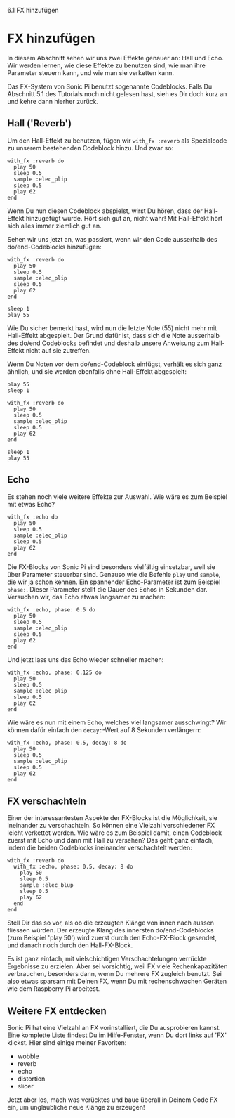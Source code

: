 6.1 FX hinzufügen

# FX hinzufügen

In diesem Abschnitt sehen wir uns zwei Effekte genauer an: Hall 
und Echo. Wir werden lernen, wie diese Effekte zu benutzen sind,
wie man ihre Parameter steuern kann, und wie man sie verketten kann.

Das FX-System von Sonic Pi benutzt sogenannte Codeblocks. Falls Du 
Abschnitt 5.1 des Tutorials noch nicht gelesen hast, sieh es Dir doch 
kurz an und kehre dann hierher zurück.

## Hall ('Reverb') 

Um den Hall-Effekt zu benutzen, fügen wir `with_fx :reverb` als 
Spezialcode zu unserem bestehenden Codeblock hinzu. Und zwar so:

```
with_fx :reverb do
  play 50
  sleep 0.5
  sample :elec_plip
  sleep 0.5
  play 62
end
```

Wenn Du nun diesen Codeblock abspielst, wirst Du hören, dass der 
Hall-Effekt hinzugefügt wurde. Hört sich gut an, nicht wahr! Mit 
Hall-Effekt hört sich alles immer ziemlich gut an.

Sehen wir uns jetzt an, was passiert, wenn wir den Code ausserhalb des 
do/end-Codeblocks hinzufügen:

```
with_fx :reverb do
  play 50
  sleep 0.5
  sample :elec_plip
  sleep 0.5
  play 62
end

sleep 1
play 55
```

Wie Du sicher bemerkt hast, wird nun die letzte Note (55) nicht mehr 
mit Hall-Effekt abgespielt. Der Grund dafür ist, dass sich die Note 
ausserhalb des do/end Codeblocks befindet und deshalb unsere 
Anweisung zum Hall-Effekt nicht auf sie zutreffen.

Wenn Du Noten vor dem do/end-Codeblock einfügst, verhält es sich ganz 
ähnlich, und sie werden ebenfalls ohne Hall-Effekt abgespielt:

```
play 55
sleep 1

with_fx :reverb do
  play 50
  sleep 0.5
  sample :elec_plip
  sleep 0.5
  play 62
end

sleep 1
play 55
```

## Echo

Es stehen noch viele weitere Effekte zur Auswahl. Wie wäre es zum
Beispiel mit etwas Echo?

```
with_fx :echo do
  play 50
  sleep 0.5
  sample :elec_plip
  sleep 0.5
  play 62
end
```

Die FX-Blocks von Sonic Pi sind besonders vielfältig einsetzbar, weil
sie über Parameter steuerbar sind. Genauso wie die Befehle `play` und
`sample`, die wir ja schon kennen. Ein spannender Echo-Parameter ist zum 
Beispiel `phase:`. Dieser Parameter stellt die Dauer des Echos in 
Sekunden dar. Versuchen wir, das Echo etwas langsamer zu machen:

```
with_fx :echo, phase: 0.5 do
  play 50
  sleep 0.5
  sample :elec_plip
  sleep 0.5
  play 62
end
```

Und jetzt lass uns das Echo wieder schneller machen:

```
with_fx :echo, phase: 0.125 do
  play 50
  sleep 0.5
  sample :elec_plip
  sleep 0.5
  play 62
end
```

Wie wäre es nun mit einem Echo, welches viel langsamer ausschwingt? Wir 
können dafür einfach den `decay:`-Wert auf 8 Sekunden verlängern:

```
with_fx :echo, phase: 0.5, decay: 8 do
  play 50
  sleep 0.5
  sample :elec_plip
  sleep 0.5
  play 62
end
```

## FX verschachteln

Einer der interessantesten Aspekte der FX-Blocks ist die Möglichkeit, 
sie ineinander zu verschachteln. So können eine Vielzahl verschiedener 
FX leicht verkettet werden. Wie wäre es zum Beispiel damit, einen 
Codeblock zuerst mit Echo und dann mit Hall zu versehen? Das geht ganz 
einfach, indem die beiden Codeblocks ineinander verschachtelt werden:

```
with_fx :reverb do
  with_fx :echo, phase: 0.5, decay: 8 do
    play 50
    sleep 0.5
    sample :elec_blup
    sleep 0.5
    play 62
  end
end
```

Stell Dir das so vor, als ob die erzeugten Klänge von innen nach aussen 
fliessen würden. Der erzeugte Klang des innersten do/end-Codeblocks 
(zum Beispiel 'play 50') wird zuerst durch den Echo-FX-Block gesendet, 
und danach noch durch den Hall-FX-Block.

Es ist ganz einfach, mit vielschichtigen Verschachtelungen verrückte 
Ergebnisse zu erzielen. Aber sei vorsichtig, weil FX viele 
Rechenkapazitäten verbrauchen, besonders dann, wenn Du mehrere FX 
zugleich benutzt. Sei also etwas sparsam mit Deinen FX, wenn Du mit 
rechenschwachen Geräten wie dem Raspberry Pi arbeitest.

## Weitere FX entdecken

Sonic Pi hat eine Vielzahl an FX vorinstalliert, die Du ausprobieren 
kannst. Eine komplette Liste findest Du im Hilfe-Fenster, wenn Du
dort links auf 'FX' klickst. Hier sind einige meiner Favoriten:

* wobble
* reverb
* echo
* distortion
* slicer

Jetzt aber los, mach was verücktes und baue überall in Deinem Code FX 
ein, um unglaubliche neue Klänge zu erzeugen!
